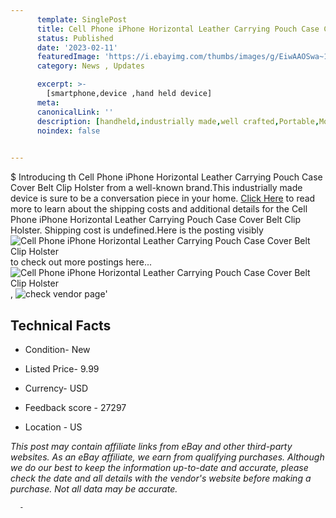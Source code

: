 ```yaml
---
      template: SinglePost
      title: Cell Phone iPhone Horizontal Leather Carrying Pouch Case Cover Belt Clip Holster
      status: Published
      date: '2023-02-11'
      featuredImage: 'https://i.ebayimg.com/thumbs/images/g/EiwAAOSwa~1dSfAl/s-l225.jpg'
      category: News , Updates

      excerpt: >-
        [smartphone,device ,hand held device]
      meta:
      canonicalLink: ''
      description: [handheld,industrially made,well crafted,Portable,Mobile,Compact,Convenient,Lightweight,Maneuverable,Man-portable,Miniature,Carriable,Hand-held,Light,Holdable,Transportable,Mobile device,Pocket-sized,On-the-go,Wireless,Cordless,Compact size,Convenient size, smartphone,device ,hand held device]
      noindex: false
      

---
```

$
      Introducing th Cell Phone iPhone Horizontal Leather Carrying Pouch Case Cover Belt Clip Holster from a well-known brand.This industrially made device  is sure to be a conversation piece in your home. [Click Here](https://www.ebay.com/itm/164242780963?hash=item263da1f323%3Ag%3AEiwAAOSwa%7E1dSfAl&mkevt=1&mkcid=1&mkrid=711-53200-19255-0&campid=%253CePNCampaignId%253E&customid=%253CreferenceId%253E&toolid=10049) to read more to learn about the shipping costs and additional details for the Cell Phone iPhone Horizontal Leather Carrying Pouch Case Cover Belt Clip Holster. Shipping cost is undefined.Here is the posting visibly ![Cell Phone iPhone Horizontal Leather Carrying Pouch Case Cover Belt Clip Holster](https://i.ebayimg.com/thumbs/images/g/EiwAAOSwa~1dSfAl/s-l225.jpg) to check out more postings here... ![Cell Phone iPhone Horizontal Leather Carrying Pouch Case Cover Belt Clip Holster](https://i.ebayimg.com/images/g/EiwAAOSwa~1dSfAl/s-l1200.jpg), ![check vendor page](https://origin-galleryplus.ebayimg.com/ws/web/164242780963_2_0_1/225x225.jpg,https://origin-galleryplus.ebayimg.com/ws/web/164242780963_3_0_1/225x225.jpg,https://origin-galleryplus.ebayimg.com/ws/web/164242780963_4_0_1/225x225.jpg,https://origin-galleryplus.ebayimg.com/ws/web/164242780963_5_0_1/225x225.jpg,https://origin-galleryplus.ebayimg.com/ws/web/164242780963_6_0_1/225x225.jpg,https://origin-galleryplus.ebayimg.com/ws/web/164242780963_7_0_1/225x225.jpg)'

      

 ## Technical Facts 



     
      

 - Condition- New 


      

 - Listed Price- 9.99 


      

 - Currency- USD 


      

 - Feedback score - 27297 


      

 - Location - US 


      
      

 *_This post may contain affiliate links from eBay and other third-party websites. As an eBay affiliate, we earn from qualifying purchases. Although we do our best to keep the information up-to-date and accurate, please check the date and all details with the vendor's website before making a purchase. Not all data may be accurate._*




      -
